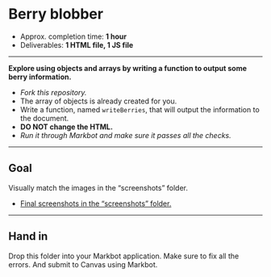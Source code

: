 # Berry blobber

- Approx. completion time: **1 hour**
- Deliverables: **1 HTML file, 1 JS file**

---

**Explore using objects and arrays by writing a function to output some berry information.**

- *Fork this repository.*
- The array of objects is already created for you.
- Write a function, named `writeBerries`, that will output the information to the document.
- **DO NOT change the HTML.**
- *Run it through Markbot and make sure it passes all the checks.*

---

## Goal

Visually match the images in the “screenshots” folder.

- [Final screenshots in the “screenshots” folder.](screenshots)

---

## Hand in

Drop this folder into your Markbot application. Make sure to fix all the errors. And submit to Canvas using Markbot.
